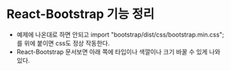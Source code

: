 # React-Bootstrap 기능 정리

- 예제에 나온대로 하면 안되고
  import "bootstrap/dist/css/bootstrap.min.css";
  를 위에 붙이면 css도 정상 작동한다.
- React-Bootstrap 문서보면 아래 쪽에 타입이나 색깔이나 크기 바꿀 수 있게 나와있다.
